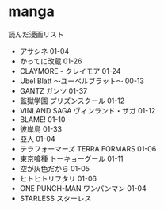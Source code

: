 manga
=====

読んだ漫画リスト

- アサシネ 01-04
- かってに改蔵 01-26
- CLAYMORE - クレイモア 01-24
- Ubel Blatt 〜ユーベルブラット〜 00-13
- GANTZ ガンツ 01-37
- 監獄学園 プリズンスクール 01-12
- VINLAND SAGA ヴィンランド・サガ 01-12
- BLAME! 01-10
- 彼岸島 01-33
- 亞人 01-04
- テラフォーマーズ TERRA FORMARS 01-06
- 東京喰種 トーキョーグール 01-11
- 空が灰色だから 01-05
- ヒトヒトリフタリ 01-06
- ONE PUNCH-MAN ワンパンマン 01-04
- STARLESS スターレス


